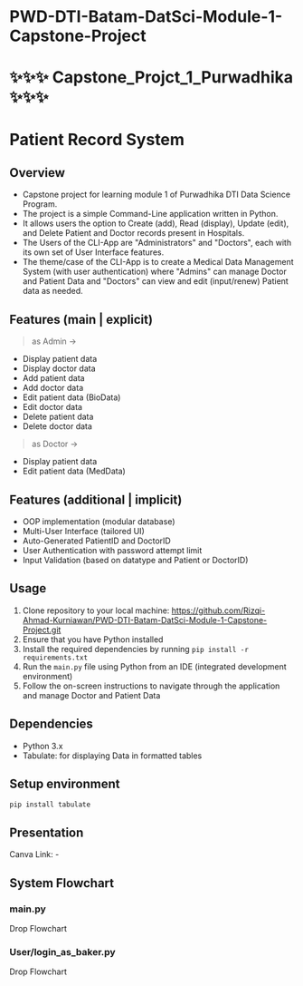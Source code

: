 # PWD-DTI-Batam-DatSci-Module-1-Capstone-Project
# ✨✨✨ Capstone_Projct_1_Purwadhika ✨✨✨

# Patient Record System

## Overview
- Capstone project for learning module 1 of Purwadhika DTI Data Science Program. 
- The project is a simple Command-Line application written in Python. 
- It allows users the option to Create (add), Read (display), Update (edit), and Delete Patient and Doctor records present in Hospitals.
- The Users of the CLI-App are "Administrators" and "Doctors", each with its own set of User Interface features.
- The theme/case of the CLI-App is to create a Medical Data Management System (with user authentication) where "Admins" can manage Doctor and Patient Data and "Doctors" can view and edit (input/renew) Patient data as needed.

## Features (main | explicit)
> as Admin ->
- Display patient data
- Display doctor data
- Add patient data
- Add doctor data
- Edit patient data (BioData)
- Edit doctor data
- Delete patient data
- Delete doctor data
> as Doctor ->
- Display patient data
- Edit patient data (MedData)

## Features (additional | implicit)
- OOP implementation (modular database)
- Multi-User Interface (tailored UI)
- Auto-Generated PatientID and DoctorID
- User Authentication with password attempt limit
- Input Validation (based on datatype and Patient or DoctorID)

## Usage
1. Clone repository to your local machine: https://github.com/Rizqi-Ahmad-Kurniawan/PWD-DTI-Batam-DatSci-Module-1-Capstone-Project.git 
2. Ensure that you have Python installed
3. Install the required dependencies by running `pip install -r requirements.txt`
4. Run the `main.py` file using Python from an IDE (integrated development environment)
5. Follow the on-screen instructions to navigate through the application and manage Doctor and Patient Data

## Dependencies
- Python 3.x
- Tabulate: for displaying Data in formatted tables

## Setup environment
```
pip install tabulate
```

## Presentation
Canva Link: -

## System Flowchart
### main.py
Drop Flowchart
### User/login_as_baker.py
Drop Flowchart


